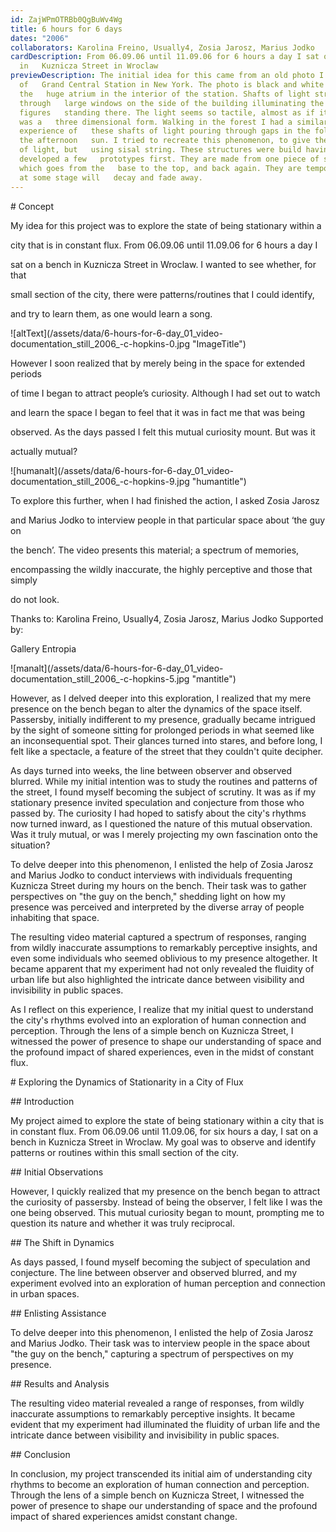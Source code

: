 ```yaml
---
id: ZajWPmOTRBb0QgBuWv4Wg
title: 6 hours for 6 days
dates: "2006"
collaborators: Karolina Freino, Usually4, Zosia Jarosz, Marius Jodko
cardDescription: From 06.09.06 until 11.09.06 for 6 hours a day I sat on a bench
  in   Kuznicza Street in Wroclaw
previewDescription: The initial idea for this came from an old photo I saw
  of   Grand Central Station in New York. The photo is black and white and shows
  the   huge atrium in the interior of the station. Shafts of light stream
  through   large windows on the side of the building illuminating the dwarfed
  figures   standing there. The light seems so tactile, almost as if it actually
  was a   three dimensional form. Walking in the forest I had a similar
  experience of   these shafts of light pouring through gaps in the foliage in
  the afternoon   sun. I tried to recreate this phenomenon, to give the illusion
  of light, but   using sisal string. These structures were build having
  developed a few   prototypes first. They are made from one piece of string,
  which goes from the   base to the top, and back again. They are temporary and
  at some stage will   decay and fade away.
---
```

\# Concept

My idea for this project was to explore the state of being stationary within a

city that is in constant flux. From 06.09.06 until 11.09.06 for 6 hours a day I

sat on a bench in Kuznicza Street in Wroclaw. I wanted to see whether, for that

small section of the city, there were patterns/routines that I could identify,

and try to learn them, as one would learn a song.



!\[altText](/assets/data/6-hours-for-6-day_01_video-documentation_still\_2006\_-c-hopkins-0.jpg "ImageTitle")



However I soon realized that by merely being in the space for extended periods

of time I began to attract people’s curiosity. Although I had set out to watch

and learn the space I began to feel that it was in fact me that was being

observed. As the days passed I felt this mutual curiosity mount. But was it

actually mutual?



!\[humanalt](/assets/data/6-hours-for-6-day_01_video-documentation_still\_2006\_-c-hopkins-9.jpg "humantitle")



To explore this further, when I had finished the action, I asked Zosia Jarosz

and Marius Jodko to interview people in that particular space about ‘the guy on

the bench’. The video presents this material; a spectrum of memories,

encompassing the wildly inaccurate, the highly perceptive and those that simply

do not look.



Thanks to: Karolina Freino, Usually4, Zosia Jarosz, Marius Jodko Supported by:

Gallery Entropia



!\[manalt](/assets/data/6-hours-for-6-day_01_video-documentation_still\_2006\_-c-hopkins-5.jpg "mantitle")



However, as I delved deeper into this exploration, I realized that my mere presence on the bench began to alter the dynamics of the space itself. Passersby, initially indifferent to my presence, gradually became intrigued by the sight of someone sitting for prolonged periods in what seemed like an inconsequential spot. Their glances turned into stares, and before long, I felt like a spectacle, a feature of the street that they couldn't quite decipher.



As days turned into weeks, the line between observer and observed blurred. While my initial intention was to study the routines and patterns of the street, I found myself becoming the subject of scrutiny. It was as if my stationary presence invited speculation and conjecture from those who passed by. The curiosity I had hoped to satisfy about the city's rhythms now turned inward, as I questioned the nature of this mutual observation. Was it truly mutual, or was I merely projecting my own fascination onto the situation?



To delve deeper into this phenomenon, I enlisted the help of Zosia Jarosz and Marius Jodko to conduct interviews with individuals frequenting Kuznicza Street during my hours on the bench. Their task was to gather perspectives on "the guy on the bench," shedding light on how my presence was perceived and interpreted by the diverse array of people inhabiting that space.



The resulting video material captured a spectrum of responses, ranging from wildly inaccurate assumptions to remarkably perceptive insights, and even some individuals who seemed oblivious to my presence altogether. It became apparent that my experiment had not only revealed the fluidity of urban life but also highlighted the intricate dance between visibility and invisibility in public spaces.



As I reflect on this experience, I realize that my initial quest to understand the city's rhythms evolved into an exploration of human connection and perception. Through the lens of a simple bench on Kuznicza Street, I witnessed the power of presence to shape our understanding of space and the profound impact of shared experiences, even in the midst of constant flux.



\# Exploring the Dynamics of Stationarity in a City of Flux



\## Introduction

My project aimed to explore the state of being stationary within a city that is in constant flux. From 06.09.06 until 11.09.06, for six hours a day, I sat on a bench in Kuznicza Street in Wroclaw. My goal was to observe and identify patterns or routines within this small section of the city.



\## Initial Observations

However, I quickly realized that my presence on the bench began to attract the curiosity of passersby. Instead of being the observer, I felt like I was the one being observed. This mutual curiosity began to mount, prompting me to question its nature and whether it was truly reciprocal.



\## The Shift in Dynamics

As days passed, I found myself becoming the subject of speculation and conjecture. The line between observer and observed blurred, and my experiment evolved into an exploration of human perception and connection in urban spaces.



\## Enlisting Assistance

To delve deeper into this phenomenon, I enlisted the help of Zosia Jarosz and Marius Jodko. Their task was to interview people in the space about "the guy on the bench," capturing a spectrum of perspectives on my presence.



\## Results and Analysis

The resulting video material revealed a range of responses, from wildly inaccurate assumptions to remarkably perceptive insights. It became evident that my experiment had illuminated the fluidity of urban life and the intricate dance between visibility and invisibility in public spaces.



\## Conclusion

In conclusion, my project transcended its initial aim of understanding city rhythms to become an exploration of human connection and perception. Through the lens of a simple bench on Kuznicza Street, I witnessed the power of presence to shape our understanding of space and the profound impact of shared experiences amidst constant change.
